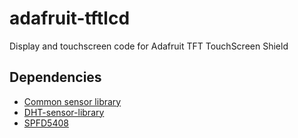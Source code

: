 # adafruit-tftlcd
Display and touchscreen code for Adafruit TFT TouchScreen Shield

## Dependencies

* [Common sensor library ](https://github.com/adafruit/Adafruit_Sensor)
* [DHT-sensor-library](https://github.com/adafruit/DHT-sensor-library)
* [SPFD5408](https://github.com/JoaoLopesF/SPFD5408)